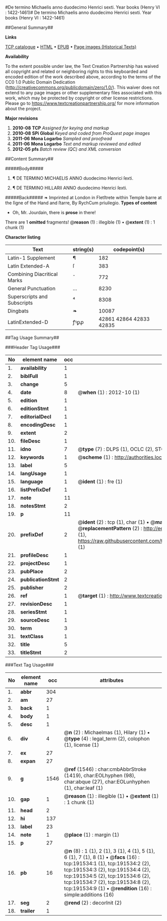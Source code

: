 #De termino Michaelis anno duodecimo Henrici sexti. Year books (Henry VI : 1422-1461)#
De termino Michaelis anno duodecimo Henrici sexti.
Year books (Henry VI : 1422-1461)

##General Summary##

**Links**

[TCP catalogue](http://www.ota.ox.ac.uk/tcp/)  • 
[HTML](http://tei.it.ox.ac.uk/tcp/Texts-HTML/free/B07/B07618.html)  • 
[EPUB](http://tei.it.ox.ac.uk/tcp/Texts-EPUB/free/B07/B07618.epub) • 
[Page images (Historical Texts)](https://historicaltexts.jisc.ac.uk/eebo-166384407e)

**Availability**

To the extent possible under law, the Text Creation Partnership has waived all copyright and related or neighboring rights to this keyboarded and encoded edition of the work described above, according to the terms of the CC0 1.0 Public Domain Dedication (http://creativecommons.org/publicdomain/zero/1.0/). This waiver does not extend to any page images or other supplementary files associated with this work, which may be protected by copyright or other license restrictions. Please go to https://www.textcreationpartnership.org/ for more information about the project.

**Major revisions**

1. __2010-08__ __TCP__ *Assigned for keying and markup*
1. __2010-08__ __SPi Global__ *Keyed and coded from ProQuest page images*
1. __2011-06__ __Mona Logarbo__ *Sampled and proofread*
1. __2011-06__ __Mona Logarbo__ *Text and markup reviewed and edited*
1. __2012-05__ __pfs__ *Batch review (QC) and XML conversion*

##Content Summary##

#####Body#####

1. ¶ DE TERMINO MICHAELIS ANNO duodecimo Henrici ſexti.

1. ¶ DE TERMINO HILLARII ANNO duodecimo Henrici ſexti.

#####Back#####
❧ Imprinted at London in Fletſtrete within Temple barre at the ſigne of the Hand and ſtarre, By RychCum priuilegio.
**Types of content**

  * Oh, Mr. Jourdain, there is **prose** in there!

There are 1 **omitted** fragments! 
 @__reason__ (1) : illegible (1)  •  @__extent__ (1) : 1 chunk (1)

**Character listing**


|Text|string(s)|codepoint(s)|
|---|---|---|
|Latin-1 Supplement|¶|182|
|Latin Extended-A|ſ|383|
|Combining             Diacritical Marks|̄|772|
|General Punctuation|…|8230|
|Superscripts             and Subscripts|⁴|8308|
|Dingbats|❧|10087|
|LatinExtended-D|ꝭꝰꝑꝓ|42861 42864 42833 42835|

##Tag Usage Summary##

###Header Tag Usage###

|No|element name|occ|attributes|
|---|---|---|---|
|1.|__availability__|1||
|2.|__biblFull__|1||
|3.|__change__|5||
|4.|__date__|8| @__when__ (1) : 2012-10 (1)|
|5.|__edition__|1||
|6.|__editionStmt__|1||
|7.|__editorialDecl__|1||
|8.|__encodingDesc__|1||
|9.|__extent__|2||
|10.|__fileDesc__|1||
|11.|__idno__|7| @__type__ (7) : DLPS (1), OCLC (2), STC (2), EEBO-CITATION (1), VID (1)|
|12.|__keywords__|1| @__scheme__ (1) : http://authorities.loc.gov/ (1)|
|13.|__label__|5||
|14.|__langUsage__|1||
|15.|__language__|1| @__ident__ (1) : fre (1)|
|16.|__listPrefixDef__|1||
|17.|__note__|11||
|18.|__notesStmt__|2||
|19.|__p__|11||
|20.|__prefixDef__|2| @__ident__ (2) : tcp (1), char (1)  •  @__matchPattern__ (2) : ([0-9\-]+):([0-9IVX]+) (1), (.+) (1)  •  @__replacementPattern__ (2) : http://eebo.chadwyck.com/downloadtiff?vid=$1&page=$2 (1), https://raw.githubusercontent.com/textcreationpartnership/Texts/master/tcpchars.xml#$1 (1)|
|21.|__profileDesc__|1||
|22.|__projectDesc__|1||
|23.|__pubPlace__|2||
|24.|__publicationStmt__|2||
|25.|__publisher__|2||
|26.|__ref__|1| @__target__ (1) : http://www.textcreationpartnership.org/docs/. (1)|
|27.|__revisionDesc__|1||
|28.|__seriesStmt__|1||
|29.|__sourceDesc__|1||
|30.|__term__|3||
|31.|__textClass__|1||
|32.|__title__|5||
|33.|__titleStmt__|2||


###Text Tag Usage###

|No|element name|occ|attributes|
|---|---|---|---|
|1.|__abbr__|304||
|2.|__am__|27||
|3.|__back__|1||
|4.|__body__|1||
|5.|__desc__|1||
|6.|__div__|4| @__n__ (2) : Michaelmas (1), Hilary (1)  •  @__type__ (4) : legal_term (2), colophon (1), license (1)|
|7.|__ex__|27||
|8.|__expan__|27||
|9.|__g__|1546| @__ref__ (1546) : char:cmbAbbrStroke (1419), char:EOLhyphen (98), char:abque (27), char:EOLunhyphen (1), char:leaf (1)|
|10.|__gap__|1| @__reason__ (1) : illegible (1)  •  @__extent__ (1) : 1 chunk (1)|
|11.|__head__|2||
|12.|__hi__|137||
|13.|__label__|23||
|14.|__note__|1| @__place__ (1) : margin (1)|
|15.|__p__|27||
|16.|__pb__|16| @__n__ (8) : 1 (1), 2 (1), 3 (1), 4 (1), 5 (1), 6 (1), 7 (1), 8 (1)  •  @__facs__ (16) : tcp:191534:1 (1), tcp:191534:2 (2), tcp:191534:3 (2), tcp:191534:4 (2), tcp:191534:5 (2), tcp:191534:6 (2), tcp:191534:7 (2), tcp:191534:8 (2), tcp:191534:9 (1)  •  @__rendition__ (16) : simple:additions (16)|
|17.|__seg__|2| @__rend__ (2) : decorInit (2)|
|18.|__trailer__|1||
